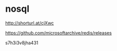 # nosql
http://shorturl.at/cjXwc

https://github.com/microsoftarchive/redis/releases

s7h3i3v8jha431
